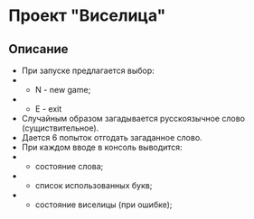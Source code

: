 # Проект "Виселица"

## Описание

- При запуске предлагается выбор:
- - N - new game;
- - E - exit
- Случайным образом загадывается русскоязычное слово (сущиствительное).
- Дается 6 попыток отгодать загаданное слово.
- При каждом вводе в консоль выводится:
- - состояние слова;
- - список использованных букв;
- - состояние виселицы (при ошибке);
